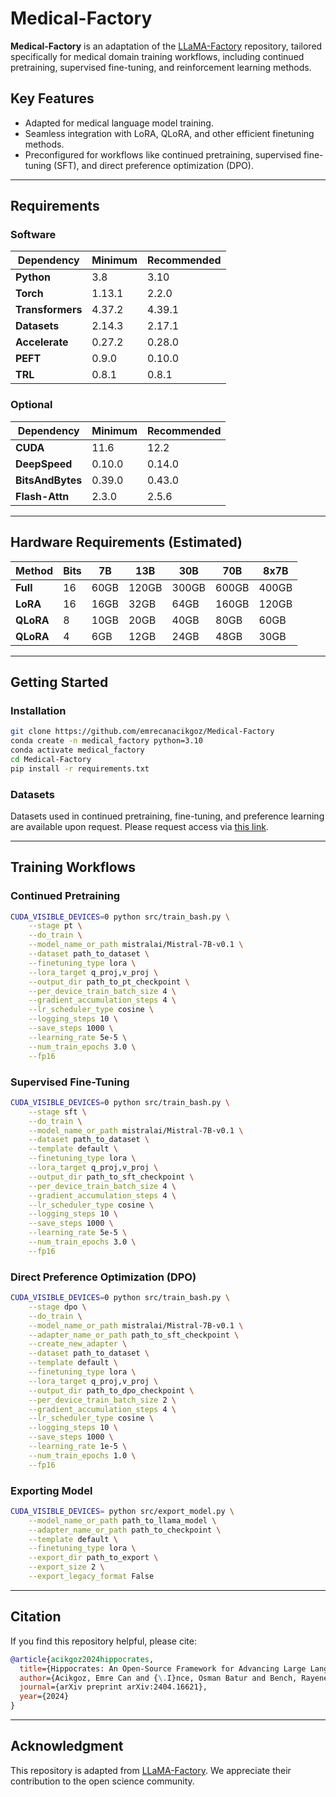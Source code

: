 # Medical-Factory

**Medical-Factory** is an adaptation of the [LLaMA-Factory](https://github.com/hiyouga/LLaMA-Factory) repository, tailored specifically for medical domain training workflows, including continued pretraining, supervised fine-tuning, and reinforcement learning methods.

## Key Features
- Adapted for medical language model training.
- Seamless integration with LoRA, QLoRA, and other efficient finetuning methods.
- Preconfigured for workflows like continued pretraining, supervised fine-tuning (SFT), and direct preference optimization (DPO).

---

## Requirements

### Software

| Dependency      | Minimum | Recommended |
|------------------|---------|-------------|
| **Python**       | 3.8     | 3.10        |
| **Torch**        | 1.13.1  | 2.2.0       |
| **Transformers** | 4.37.2  | 4.39.1      |
| **Datasets**     | 2.14.3  | 2.17.1      |
| **Accelerate**   | 0.27.2  | 0.28.0      |
| **PEFT**         | 0.9.0   | 0.10.0      |
| **TRL**          | 0.8.1   | 0.8.1       |

### Optional

| Dependency      | Minimum | Recommended |
|------------------|---------|-------------|
| **CUDA**         | 11.6    | 12.2        |
| **DeepSpeed**    | 0.10.0  | 0.14.0      |
| **BitsAndBytes** | 0.39.0  | 0.43.0      |
| **Flash-Attn**   | 2.3.0   | 2.5.6       |

---

## Hardware Requirements (Estimated)

| Method | Bits | 7B   | 13B  | 30B  | 70B   | 8x7B  |
|--------|------|-------|------|------|-------|-------|
| **Full**   | 16   | 60GB  | 120GB | 300GB | 600GB  | 400GB |
| **LoRA**   | 16   | 16GB  | 32GB  | 64GB  | 160GB  | 120GB |
| **QLoRA**  | 8    | 10GB  | 20GB  | 40GB  | 80GB   | 60GB  |
| **QLoRA**  | 4    | 6GB   | 12GB  | 24GB  | 48GB   | 30GB  |

---

## Getting Started

### Installation

```bash
git clone https://github.com/emrecanacikgoz/Medical-Factory
conda create -n medical_factory python=3.10
conda activate medical_factory
cd Medical-Factory
pip install -r requirements.txt
```

### Datasets

Datasets used in continued pretraining, fine-tuning, and preference learning are available upon request. Please request access via [this link](https://drive.google.com/drive/folders/11tX_nv8dxkZzt9NAMr2t7kiJ1YPvOZUl?usp=sharing).

---

## Training Workflows

### Continued Pretraining

```bash
CUDA_VISIBLE_DEVICES=0 python src/train_bash.py \
    --stage pt \
    --do_train \
    --model_name_or_path mistralai/Mistral-7B-v0.1 \
    --dataset path_to_dataset \
    --finetuning_type lora \
    --lora_target q_proj,v_proj \
    --output_dir path_to_pt_checkpoint \
    --per_device_train_batch_size 4 \
    --gradient_accumulation_steps 4 \
    --lr_scheduler_type cosine \
    --logging_steps 10 \
    --save_steps 1000 \
    --learning_rate 5e-5 \
    --num_train_epochs 3.0 \
    --fp16
```

### Supervised Fine-Tuning

```bash
CUDA_VISIBLE_DEVICES=0 python src/train_bash.py \
    --stage sft \
    --do_train \
    --model_name_or_path mistralai/Mistral-7B-v0.1 \
    --dataset path_to_dataset \
    --template default \
    --finetuning_type lora \
    --lora_target q_proj,v_proj \
    --output_dir path_to_sft_checkpoint \
    --per_device_train_batch_size 4 \
    --gradient_accumulation_steps 4 \
    --lr_scheduler_type cosine \
    --logging_steps 10 \
    --save_steps 1000 \
    --learning_rate 5e-5 \
    --num_train_epochs 3.0 \
    --fp16
```

### Direct Preference Optimization (DPO)

```bash
CUDA_VISIBLE_DEVICES=0 python src/train_bash.py \
    --stage dpo \
    --do_train \
    --model_name_or_path mistralai/Mistral-7B-v0.1 \
    --adapter_name_or_path path_to_sft_checkpoint \
    --create_new_adapter \
    --dataset path_to_dataset \
    --template default \
    --finetuning_type lora \
    --lora_target q_proj,v_proj \
    --output_dir path_to_dpo_checkpoint \
    --per_device_train_batch_size 2 \
    --gradient_accumulation_steps 4 \
    --lr_scheduler_type cosine \
    --logging_steps 10 \
    --save_steps 1000 \
    --learning_rate 1e-5 \
    --num_train_epochs 1.0 \
    --fp16
```

### Exporting Model

```bash
CUDA_VISIBLE_DEVICES= python src/export_model.py \
    --model_name_or_path path_to_llama_model \
    --adapter_name_or_path path_to_checkpoint \
    --template default \
    --finetuning_type lora \
    --export_dir path_to_export \
    --export_size 2 \
    --export_legacy_format False
```

---

## Citation

If you find this repository helpful, please cite:

```bibtex
@article{acikgoz2024hippocrates,
  title={Hippocrates: An Open-Source Framework for Advancing Large Language Models in Healthcare},
  author={Acikgoz, Emre Can and {\.I}nce, Osman Batur and Bench, Rayene and Boz, Arda An{\i}l and Kesen, {\.I}lker and Erdem, Aykut and Erdem, Erkut},
  journal={arXiv preprint arXiv:2404.16621},
  year={2024}
}
```

---

## Acknowledgment

This repository is adapted from [LLaMA-Factory](https://github.com/hiyouga/LLaMA-Factory). We appreciate their contribution to the open science community.
